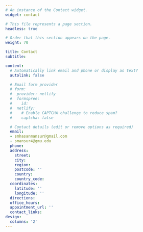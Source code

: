 ```yaml
---
# An instance of the Contact widget.
widget: contact

# This file represents a page section.
headless: true

# Order that this section appears on the page.
weight: 70

title: Contact
subtitle:

content:
  # Automatically link email and phone or display as text?
  autolink: false

  # Email form provider
  # form:
  #  provider: netlify
  #  formspree:
  #    id:
  #  netlify:
  #    # Enable CAPTCHA challenge to reduce spam?
  #    captcha: false

  # Contact details (edit or remove options as required)
  email:
  - smhasanmansur@gmail.com
  - smansur4@gmu.edu
  phone:
  address:
    street:
    city:
    region:
    postcode: ''
    country:
    country_code:
  coordinates:
    latitude: ''
    longitude: ''
  directions:
  office_hours:
  appointment_url: ''
  contact_links:
design:
  columns: '2'
---
```


